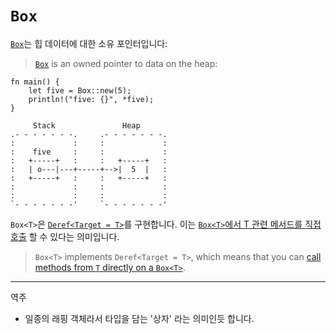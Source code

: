 # `Box`

[`Box`][1]는 힙 데이터에 대한 소유 포인터입니다:
> [`Box`][1] is an owned pointer to data on the heap:

```rust,editable
fn main() {
    let five = Box::new(5);
    println!("five: {}", *five);
}
```


```bob
     Stack               Heap
.- - - - - - -.     .- - - - - - -.
:             :     :             :
:    five     :     :             :
:   +-----+   :     :   +-----+   :
:   | o---|---+-----+-->|  5  |   :
:   +-----+   :     :   +-----+   :
:             :     :             :
:             :     :             :
`- - - - - - -'     `- - - - - - -'
```

`Box<T>`은 [`Deref<Target = T>`][2]를 구현합니다. 
이는 [`Box<T>`에서 T 관련 메서드를 직접 호출][2] 할 수 있다는 의미입니다.
> `Box<T>` implements `Deref<Target = T>`, which means that you can [call methods
> from `T` directly on a `Box<T>`][2].

[1]: https://doc.rust-lang.org/std/boxed/struct.Box.html
[2]: https://doc.rust-lang.org/std/ops/trait.Deref.html#more-on-deref-coercion

---
역주
- 일종의 래핑 객체라서 타입을 담는 '상자' 라는 의미인듯 합니다.
